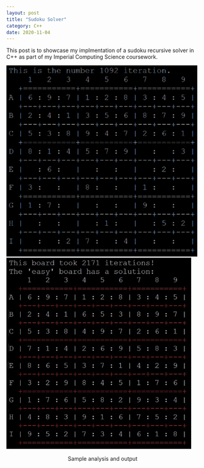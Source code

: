 ```yaml
---
layout: post
title: "Sudoku Solver"
category: C++
date: 2020-11-04
---
```


This post is to showcase my implmentation of a sudoku recursive solver in C++ as part of my Imperial Computing Science coursework.

<div id="images">
  <img src="/images/sudoku.gif" style="width: auto; height: auto;max-width: 500px;max-height: 500px">
  <img src="/images/Sudoku_solution.jpg" style="width: auto; height: auto;max-width: 500px;max-height: 500px">
  <p style="text-align:center">Sample analysis and output</p>
</div>

<script src="https://gist.github.com/cchanzl/b964c513c52ec98f6fd5949ba304c97d.js"></script>
